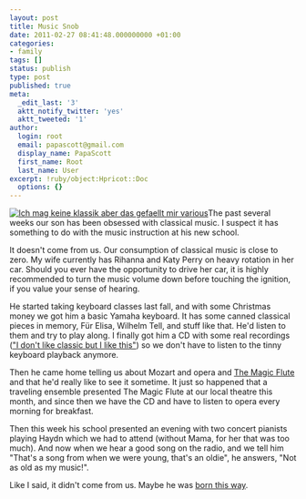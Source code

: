 ```yaml
---
layout: post
title: Music Snob
date: 2011-02-27 08:41:48.000000000 +01:00
categories:
- family
tags: []
status: publish
type: post
published: true
meta:
  _edit_last: '3'
  aktt_notify_twitter: 'yes'
  aktt_tweeted: '1'
author:
  login: root
  email: papascott@gmail.com
  display_name: PapaScott
  first_name: Root
  last_name: User
excerpt: !ruby/object:Hpricot::Doc
  options: {}
---
```

<p><a href="http://www.amazon.de/Sempe-Keine-Klassik-Aber-Gef%C3%A4llt/dp/B0037L0D1K"><img src="https://www.papascott.de/wordpress/wp-content/uploads/2011/02/ich-mag-keine-klassik-aber-das-gefaellt-mir-various.jpg" alt="Ich mag keine klassik aber das gefaellt mir various" class="alignright" /></a>The past several weeks our son has been obsessed with classical music. I suspect it has something to do with the music instruction at his new school. </p>
<p>It doesn't come from us. Our consumption of classical music is close to zero. My wife currently has Rihanna and Katy Perry on heavy rotation in her car. Should you ever have the opportunity to drive her car, it is highly recommended to turn the music volume down before touching the ignition, if you value your sense of hearing. </p>
<p>He started taking keyboard classes last fall, and with some Christmas money we got him a basic Yamaha keyboard. It has some canned classical pieces in memory, Für Elisa, Wilhelm Tell, and stuff like that. He'd listen to them and try to play along. I finally got him a CD with some real recordings (<a href="http://www.amazon.de/Sempe-Keine-Klassik-Aber-Gef%C3%A4llt/dp/B0037L0D1K">"I don't like classic but I like this"</a>) so we don't have to listen to the tinny keyboard playback anymore.</p>
<p>Then he came home telling us about Mozart and opera and <a href="http://www.amazon.de/Mozart-Zauberfl%C3%B6te-Gesamtaufnahme-Aufnahme-1993/dp/B0000260AD">The Magic Flute</a> and that he'd really like to see it sometime. It just so happened that a traveling ensemble presented The Magic Flute at our local theatre this month, and since then we have the CD and have to listen to opera every morning for breakfast.</p>
<p>Then this week his school presented an evening with two concert pianists playing Haydn which we had to attend (without Mama, for her that was too much). And now when we hear a good song on the radio, and we tell him "That's a song from when we were young, that's an oldie", he answers, "Not as old as my music!".</p>
<p>Like I said, it didn't come from us. Maybe he was <a href="http://www.ladygaga.com/discography/detail.aspx?pid=2912">born this way</a>.</p>
